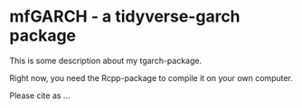 # mfGARCH - a tidyverse-garch package

This is some description about my tgarch-package.

Right now, you need the Rcpp-package to compile it on your own computer.

Please cite as ...
